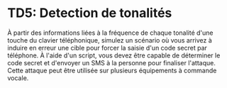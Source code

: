 # TD5: Detection de tonalités 

À partir des informations liées à la fréquence de chaque tonalité d'une touche du clavier téléphonique, simulez un scénario où vous
arrivez à induire en erreur une cible pour forcer la saisie d'un code secret par téléphone. À l'aide d'un script, vous devez être capable de
déterminer le code secret et d'envoyer un SMS à la personne pour finaliser l'attaque. Cette attaque peut être utilisée sur plusieurs équipements à 
commande vocale.
